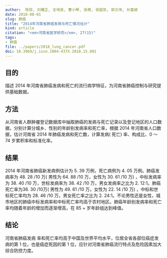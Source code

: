 ```yaml
---
author:  陈琼, 刘曙正, 全培良, 曹小琴, 张萌, 张韶凯, 郭兰伟, 孙喜斌    
date: 2018-08-01
slug: 肺癌
title: "2014年河南省肺癌发病与死亡情况估计"
kind: article
citation: "<em>河南省医学研究</em>, 27(15)"
tags:
- 肺癌
file: ../papers/2018_lung_cancer.pdf
doi: 10.3969/j.issn.1004-437X.2018.15.001
---
```


## 目的  
描述 2014 年河南省肺癌发病和死亡的流行病学特征，为河南省肺癌控制与研究提供基础数据。
## 方法  
从河南省人群肿瘤登记数据库中抽取肺癌的发病与死亡记录以及登记地区的人口数据，分别计算分城乡、性别的年龄别发病率和死亡率，根据 2014 年河南省人口数据，估计河南省 2014 年肺癌发病和死亡数，计算发病( 死亡) 率、构成比、0 ～ 74 岁累积率和标准化率。
## 结果  
2014 年河南省肺癌新发病例估计为 5. 39 万例，死亡病例为 4. 05 万例。肺癌发病率为 48. 28 /10 万( 男性为 64. 88 /10 万，女性为 30. 61 /10 万) ，中标发病率为 38. 40 /10 万，世标发病率为 38. 42 /10 万，男女发病率之比为 2. 12∶1。肺癌死亡率为36. 30 /10万( 男性为 49. 61 /10 万，女性为 22. 14 /10 万) ，中标和世标死亡率均为 28. 46 /10 万，男女死亡率之比为 2. 24∶1。不论男性还是女性，城市地区的肺癌中标发病率和中标死亡率均高于农村地区。肺癌年龄别发病率和死亡率均随着年龄的增加而逐渐增高，在 85 + 岁年龄组达到峰值。
## 结论  
河南省肺癌发病
率和死亡率均高于中国及世界平均水平，位居全省各部位癌症发病的第 1 位，也是癌症死因的第 1 位，应针对河南省肺癌流行特点及危险因素加大综合防控力度。